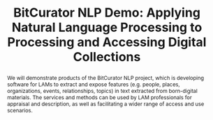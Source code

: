 ---
abstract: 'We will demonstrate products of the BitCurator NLP project, which is developing
  software for LAMs to extract and expose features (e.g. people, places, organizations,
  events, relationships, topics) in text extracted from born-digital materials. The
  services and methods can be used by LAM professionals for appraisal and description,
  as well as facilitating a wider range of access and use scenarios.

  '
creators:
- Lee, Christopher
- Woods, Kam
date: null
document_url: https://services.phaidra.univie.ac.at/api/object/o:931140/download
grand_parent: iPRES
institutions: []
keywords:
- kyoto
- demo
landing_page_url: https://phaidra.univie.ac.at/o:931140
language: eng
layout: publication
license: CC BY-SA 4.0 International
notes_url: null
parent: iPRES 2017
publication_type: paper
size: 109586
slides_url: null
source_name: iPRES
title: 'BitCurator NLP Demo: Applying Natural Language Processing to Processing and
  Accessing Digital Collections'
year: 2017
---